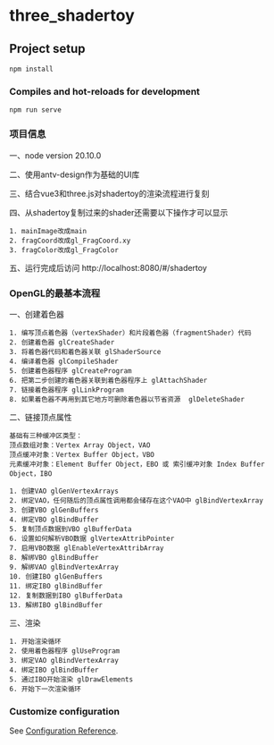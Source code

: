 # three_shadertoy

## Project setup
```
npm install
```

### Compiles and hot-reloads for development
```
npm run serve
```

### 项目信息
一、node version 20.10.0

二、使用antv-design作为基础的UI库

三、结合vue3和three.js对shadertoy的渲染流程进行复刻

四、从shadertoy复制过来的shader还需要以下操作才可以显示
```
1. mainImage改成main
2. fragCoord改成gl_FragCoord.xy
3. fragColor改成gl_FragColor
```
五、运行完成后访问 http://localhost:8080/#/shadertoy

### OpenGL的最基本流程
一、创建着色器
```
1. 编写顶点着色器（vertexShader）和片段着色器（fragmentShader）代码
2. 创建着色器 glCreateShader
3. 将着色器代码和着色器关联 glShaderSource
4. 编译着色器 glCompileShader
5. 创建着色器程序 glCreateProgram
6. 把第二步创建的着色器关联到着色器程序上 glAttachShader
7. 链接着色器程序 glLinkProgram
8. 如果着色器不再用到其它地方可删除着色器以节省资源  glDeleteShader
```
二、链接顶点属性
```
基础有三种缓冲区类型：
顶点数组对象：Vertex Array Object，VAO
顶点缓冲对象：Vertex Buffer Object，VBO
元素缓冲对象：Element Buffer Object，EBO 或 索引缓冲对象 Index Buffer Object，IBO

1. 创建VAO glGenVertexArrays
2. 绑定VAO，任何随后的顶点属性调用都会储存在这个VAO中 glBindVertexArray
3. 创建VBO glGenBuffers
4. 绑定VBO glBindBuffer
5. 复制顶点数据到VBO glBufferData
6. 设置如何解析VBO数据 glVertexAttribPointer
7. 启用VBO数据 glEnableVertexAttribArray
8. 解绑VBO glBindBuffer
9. 解绑VAO glBindVertexArray
10. 创建IBO glGenBuffers
11. 绑定IBO glBindBuffer
12. 复制数据到IBO glBufferData
13. 解绑IBO glBindBuffer
```
三、渲染
```
1. 开始渲染循环
2. 使用着色器程序 glUseProgram
3. 绑定VAO glBindVertexArray
4. 绑定IBO glBindBuffer
5. 通过IBO开始渲染 glDrawElements
6. 开始下一次渲染循环
```
### Customize configuration
See [Configuration Reference](https://cli.vuejs.org/config/).

